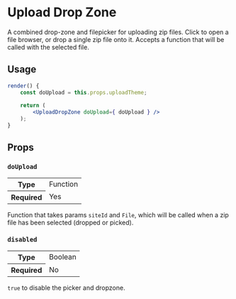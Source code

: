 Upload Drop Zone
================

A combined drop-zone and filepicker for uploading zip files. Click to open a file browser, or drop a single zip file onto it. Accepts a function that will be called with the selected file.

## Usage

```jsx
render() {
	const doUpload = this.props.uploadTheme;
	
	return (
		<UploadDropZone doUpload={ doUpload } />
	);
}
```

## Props

### `doUpload`

<table>
	<tr><th>Type</th><td>Function</td></tr>
	<tr><th>Required</th><td>Yes</td></tr>
</table>

Function that takes params `siteId` and `File`, which will be called when a zip file has been selected (dropped or picked).

### `disabled`

<table>
	<tr><th>Type</th><td>Boolean</td></tr>
	<tr><th>Required</th><td>No</td></tr>
</table>

`true` to disable the picker and dropzone.
